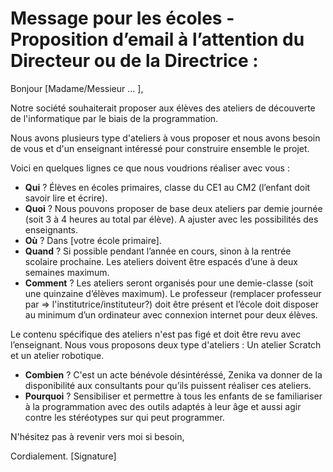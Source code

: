 # Message pour les écoles - Proposition d’email à l’attention du Directeur ou de la Directrice :

Bonjour [Madame/Messieur ... ],

Notre société souhaiterait proposer aux élèves des ateliers de découverte de l'informatique par le biais de la programmation.

Nous avons plusieurs type d'ateliers à vous proposer et nous avons besoin de vous et d'un enseignant intéressé pour construire ensemble le projet.

Voici en quelques lignes ce que nous voudrions réaliser avec vous :

- **Qui** ? Élèves en écoles primaires, classe du CE1 au CM2 (l’enfant doit savoir lire et écrire).
- **Quoi** ? Nous pouvons proposer de base deux ateliers par demie journée (soit 3 à 4 heures au total par élève). A ajuster avec les possibilités des enseignants.
- **Où** ? Dans [votre école primaire].
- **Quand** ? Si possible pendant l’année en cours, sinon à la rentrée scolaire prochaine. Les ateliers doivent être espacés d’une à deux semaines maximum.
- **Comment** ? Les ateliers seront organisés pour une demie-classe (soit une quinzaine d’élèves maximum). Le professeur (remplacer professeur par => l'institutrice/instituteur?) doit être présent et l’école doit disposer au minimum d’un ordinateur avec connexion internet pour deux élèves.

Le contenu spécifique des ateliers n'est pas figé et doit être revu avec l’enseignant. Nous vous proposons deux type d'ateliers :
Un atelier Scratch et un atelier robotique.

- **Combien** ? C'est un acte bénévole désintéréssé, Zenika va donner de la disponibilité aux consultants pour qu’ils puissent réaliser ces ateliers.
- **Pourquoi** ? Sensibiliser et permettre à tous les enfants de se familiariser à la programmation avec des outils adaptés à leur âge et aussi agir contre les stéréotypes sur qui peut programmer.

N'hésitez pas à revenir vers moi si besoin,

Cordialement.
[Signature]

